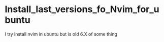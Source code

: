 # Install_last_versions_fo_Nvim_for_ubuntu
I try install nvim in ubuntu but is old 6.X of some thing
